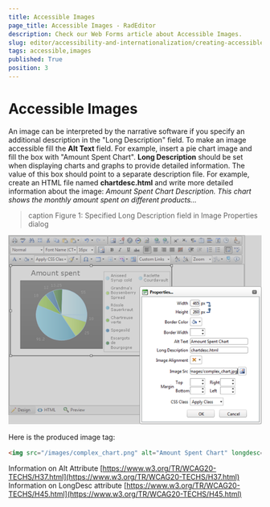 ```yaml
---
title: Accessible Images
page_title: Accessible Images - RadEditor
description: Check our Web Forms article about Accessible Images.
slug: editor/accessibility-and-internationalization/creating-accessible-content/accessible-images
tags: accessible,images
published: True
position: 3
---
```


# Accessible Images

An image can be interpreted by the narrative software if you specify an additional description in the "Long Description" field. To make an image accessible fill the **Alt Text** field. For example, insert a pie chart image and fill the box with "Amount Spent Chart". **Long Description** should be set when displaying charts and graphs to provide detailed information. The value of this box should point to a separate description file. For example, create an HTML file named **chartdesc.html** and write more detailed information about the image: *Amount Spent Chart Description. This chart shows the monthly amount spent on different products…*

>caption Figure 1: Specified Long Description field in Image Properties dialog

![Creating Accessible Images](images/editor-creatingaccessibleimages.png)

Here is the produced image tag:

````HTML
<img src="/images/complex_chart.png" alt="Amount Spent Chart" longdesc="chartdesc.html" />	  
````

Information on Alt Attribute [https://www.w3.org/TR/WCAG20-TECHS/H37.html](https://www.w3.org/TR/WCAG20-TECHS/H37.html) Information on LongDesc attribute [https://www.w3.org/TR/WCAG20-TECHS/H45.html](https://www.w3.org/TR/WCAG20-TECHS/H45.html)
